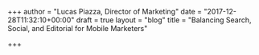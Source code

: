 +++
author = "Lucas Piazza, Director of Marketing"
date = "2017-12-28T11:32:10+00:00"
draft = true
layout = "blog"
title = "Balancing Search, Social, and Editorial for Mobile Marketers"

+++
